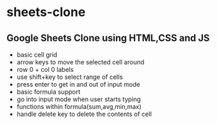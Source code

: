 # sheets-clone
Google Sheets Clone using HTML,CSS and JS
-----------------------------------------
* basic cell grid
* arrow keys to move the selected cell around
* row 0 + col 0 labels
* use shift+key to select range of cells
* press enter to get in and out of input mode
* basic formula support
* go into input mode when user starts typing
* functions within formula(sum,avg,min,max)
* handle delete key to delete the contents of cell
